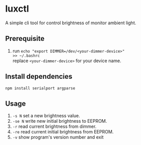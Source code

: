 # luxctl
A simple cli tool for control brightness of monitor ambient light.

Prerequisite
-
1. run <code>echo "export DIMMER=/dev/\<your-dimmer-device>" >> ~/.bashrc</code>   
replace <code>\<your-dimmer-device></code> for your device name.

Install dependencies
-
<code>npm install serialport argparse</code>

Usage
-
1. <code>-s N</code> set a new brightness value.   
2. <code>-se N</code> write new initial brightness to EEPROM.   
3. <code>-r</code> read current brightness from dimmer.
4. <code>-re</code> read current initial brightness from EEPROM.
5. <code>-v</code> show program's version number and exit
